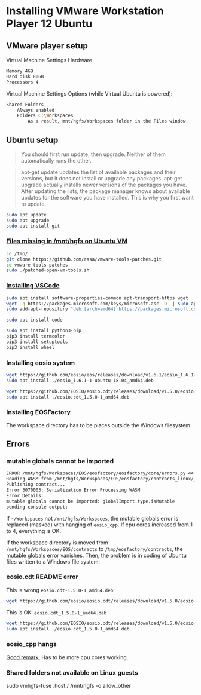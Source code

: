 # Installing VMware Workstation Player 12 Ubuntu

## VMware player setup

Virtual Machine Settings Hardware
```bash
Memory 4GB
Hard disk 80GB
Processors 4
```
Virtual Machine Settings Options (while Virtual Ubuntu is powered):
```bash
Shared Folders
    Always enabled
    Folders C:\Workspaces
        As a result, mnt/hgfs/Workspaces folder in the Files window.
```

## Ubuntu setup

>You should first run update, then upgrade. Neither of them automatically runs the other.

>apt-get update updates the list of available packages and their versions, but it does not install or upgrade any packages.
apt-get upgrade actually installs newer versions of the packages you have. After updating the lists, the package manager knows about available updates for the software you have installed. This is why you first want to update.

```bash
sudo apt update
sudo apt upgrade
sudo apt install git
```
### [Files missing in /mnt/hgfs on Ubuntu VM](https://xpressubuntu.wordpress.com/2015/05/11/resolving-no-shared-folders-with-vmware-player-7-and-ubuntu-15-04-guest/comment-page-1/#comment-708)

```bash
cd /tmp/
git clone https://github.com/rasa/vmware-tools-patches.git
cd vmware-tools-patches
sudo ./patched-open-vm-tools.sh
```

### [Installing VSCode](https://linuxize.com/post/how-to-install-visual-studio-code-on-ubuntu-18-04/)

```bash
sudo apt install software-properties-common apt-transport-https wget
wget -q https://packages.microsoft.com/keys/microsoft.asc -O- | sudo apt-key add -
sudo add-apt-repository "deb [arch=amd64] https://packages.microsoft.com/repos/vscode stable main"

sudo apt install code

sudo apt install python3-pip
pip3 install termcolor
pip3 install setuptools
pip3 install wheel
```

### Installing eosio system

```bash
wget https://github.com/eosio/eos/releases/download/v1.6.1/eosio_1.6.1-1-ubuntu-18.04_amd64.deb
sudo apt install ./eosio_1.6.1-1-ubuntu-18.04_amd64.deb

wget https://github.com/EOSIO/eosio.cdt/releases/download/v1.5.0/eosio.cdt_1.5.0-1_amd64.deb
sudo apt install ./eosio.cdt_1.5.0-1_amd64.deb
```

### Installing EOSFactory

The workspace directory has to be places outside the Windows filesystem.

## Errors

### mutable globals cannot be imported

```bash
ERROR /mnt/hgfs/Workspaces/EOS/eosfactory/eosfactory/core/errors.py 44:
Reading WASM from /mnt/hgfs/Workspaces/EOS/eosfactory/contracts_linux/_wslqwjvacdyugodewiyd/build/_wslqwjvacdyugodewiyd.wasm...
Publishing contract...
Error 3070003: Serialization Error Processing WASM
Error Details:
mutable globals cannot be imported: globalImport.type.isMutable
pending console output:
```

If `~/Workspaces` not `/mnt/hgfs/Workspaces`, the mutable globals error is replaced (masked) with hanging of `eosio_cpp`. If cpu cores increased from 1 to 4, everything is OK.

If the workspace directory is moved from `/mnt/hgfs/Workspaces/EOS/contracts` to `/tmp/eosfactory/contracts`, the mutable globals error vanishes. Then, the problem is in coding of Ubuntu files written to a Windows file system.

### eosio.cdt README error

This is wrong `eosio.cdt-1.5.0-1_amd64.deb`:

```bash
wget https://github.com/eosio/eosio.cdt/releases/download/v1.5.0/eosio.cdt-1.5.0-1_amd64.deb
```

This is OK: `eosio.cdt_1.5.0-1_amd64.deb`
```bash
wget https://github.com/EOSIO/eosio.cdt/releases/download/v1.5.0/eosio.cdt_1.5.0-1_amd64.deb
sudo apt install ./eosio.cdt_1.5.0-1_amd64.deb
```

### eosio_cpp hangs

[Good remark:](https://github.com/EOSIO/eosio.cdt/issues/123)
Has to be more cpu cores working. 


### Shared folders not available on Linux guests 

sudo vmhgfs-fuse .host:/ /mnt/hgfs -o allow_other
